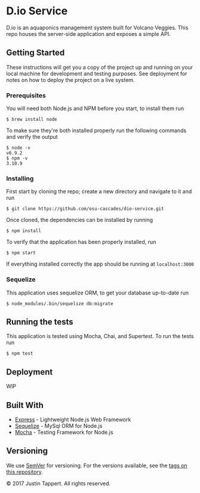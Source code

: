 # D.io Service

D.io is an aquaponics management system built for Volcano Veggies. This repo houses the server-side application and exposes a simple API.

## Getting Started

These instructions will get you a copy of the project up and running on your local machine for development and testing purposes. See deployment for notes on how to deploy the project on a live system.

### Prerequisites

You will need both Node.js and NPM before you start, to install them run

```
$ brew install node
```
To make sure they're both installed properly run the following commands and verify the output
```npm
$ node -v
v6.9.2
$ npm -v
3.10.9
```

### Installing

First start by cloning the repo; create a new directory and navigate to it and run
```npm
$ git clone https://github.com/osu-cascades/dio-service.git
```
Once cloned, the dependencies can be installed by running
```npm
$ npm install
```
To verify that the application has been properly installed, run
```npm
$ npm start
```
If everything installed correctly the app should be running at `localhost:3000`

### Sequelize

This application uses sequelize ORM, to get your database up-to-date run
```npm
$ node_modules/.bin/sequelize db:migrate
```

## Running the tests

This application is tested using Mocha, Chai, and Supertest. To run the tests run
```npm
$ npm test
```

## Deployment

WIP

## Built With

* [Express](https://expressjs.com/) - Lightweight Node.js Web Framework
* [Sequelize](http://docs.sequelizejs.com/) - MySql ORM for Node.js
* [Mocha](https://mochajs.org/) - Testing Framework for Node.js

## Versioning

We use [SemVer](http://semver.org/) for versioning. For the versions available, see the [tags on this repository](https://github.com/osu-cascades/dio-service/tags).

&copy; 2017 Justin Tappert. All rights reserved.